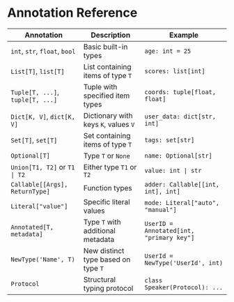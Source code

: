 # Annotation Reference

| Annotation                        | Description                         | Example                                  |
|-----------------------------------|-------------------------------------|------------------------------------------|
| `int`, `str`, `float`, `bool`     | Basic built-in types                | `age: int = 25`                          |
| `List[T]`, `list[T]`              | List containing items of type `T`   | `scores: list[int]`                      |
| `Tuple[T, ...]`, `tuple[T, ...]`  | Tuple with specified item types     | `coords: tuple[float, float]`            |
| `Dict[K, V]`, `dict[K, V]`        | Dictionary with keys `K`, values `V`| `user_data: dict[str, int]`              |
| `Set[T]`, `set[T]`                | Set containing items of type `T`    | `tags: set[str]`                         |
| `Optional[T]`                     | Type `T` or `None`                  | `name: Optional[str]`                    |
| `Union[T1, T2]` or `T1 \| T2`     | Either type `T1` or `T2`            | `value: int \| str`                      |
| `Callable[[Args], ReturnType]`    | Function types                      | `adder: Callable[[int, int], int]`       |
| `Literal["value"]`                | Specific literal values             | `mode: Literal["auto", "manual"]`        |
| `Annotated[T, metadata]`          | Type `T` with additional metadata   | `UserID = Annotated[int, "primary key"]` |
| `NewType('Name', T)`              | New distinct type based on type `T` | `UserId = NewType('UserId', int)`        |
| `Protocol`                        | Structural typing protocol          | `class Speaker(Protocol): ...`           |
